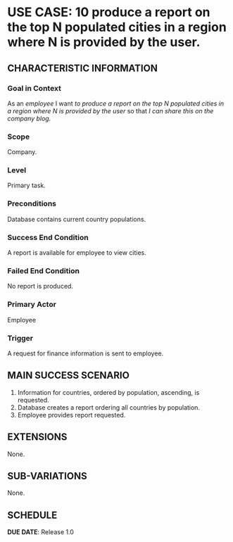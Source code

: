 # USE CASE: 10 produce a report on the top N populated cities in a region where N is provided by the user.

## CHARACTERISTIC INFORMATION

### Goal in Context

As an *employee* I want *to produce a report on the top N populated cities in a region where N is provided by the user* so that *I can share this on the company blog.*

### Scope

Company.

### Level

Primary task.

### Preconditions

Database contains current country populations.

### Success End Condition

A report is available for employee to view cities.

### Failed End Condition

No report is produced.

### Primary Actor

Employee

### Trigger

A request for finance information is sent to employee.

## MAIN SUCCESS SCENARIO

1. Information for countries, ordered by population, ascending, is requested.
2. Database creates a report ordering all countries by population.
3. Employee provides report requested.

## EXTENSIONS

None.

## SUB-VARIATIONS

None.

## SCHEDULE

**DUE DATE**: Release 1.0
